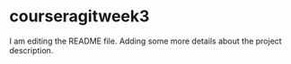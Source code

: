# courseragitweek3
I am editing the README file. Adding some more details about the project description.

